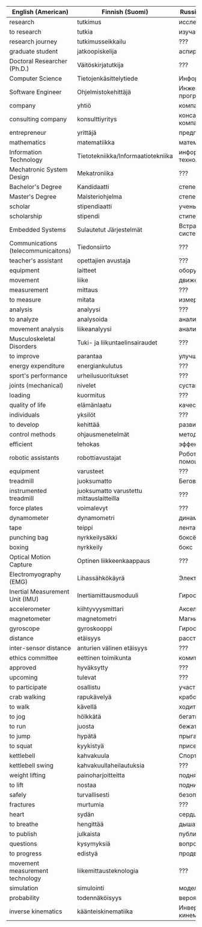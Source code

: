 |        English (American)         |            Finnish (Suomi)             |    Russian (Русский)    |
|-----------------------------------|----------------------------------------|-------------------------|
|research                           |tutkimus                                |исследование             |
|to research                        |tutkia                                  |изучать                  |
|research journey                   |tutkimusseikkailu                       |???                      |
|graduate student                   |jatkoopiskelija                         |аспирант                 |
|Doctoral Researcher (Ph.D.)        |Väitöskirjatutkija                      |???                      |
|Computer Science                   |Tietojenkäsittelytiede                  |Информатика              |
|Software Engineer                  |Ohjelmistokehittäjä                     |Инженер-программист      |
|company                            |yhtiö                                   |компания                 |
|consulting company                 |konsulttiyritys                         |консалтинговая компания  |
|entrepreneur                       |yrittäjä                                |предприниматель          |
|mathematics                        |matematiikka                            |математика               |
|Information Technology             |Tietotekniikka/Informaatiotekniika      |информационная технология|
|Mechatronic System Design          |Mekatroniika                            |???                      |
|Bachelor's Degree                  |Kandidaatti                             |степень бакалавра        |
|Master's Degree                    |Maisteriohjelma                         |степень магистра         |
|scholar                            |stipendiaatti                           |ученый                   |
|scholarship                        |stipendi                                |стипендия                |
|Embedded Systems                   |Sulautetut Järjestelmät                 |Встраиваемая система     |
|Communications (telecommunicaitons)|Tiedonsiirto                            |???                      |
|teacher's assistant                |opettajien avustaja                     |???                      |
|equipment                          |laitteet                                |оборудование             |
|movement                           |liike                                   |движение                 |
|measurement                        |mittaus                                 |???                      |
|to measure                         |mitata                                  |измерять                 |
|analysis                           |analyysi                                |???                      |
|to analyze                         |analysoida                              |анализировать            |
|movement analysis                  |liikeanalyysi                           |анализ движений          |
|Musculoskeletal Disorders          |Tuki- ja liikuntaelinsairaudet          |???                      |
|to improve                         |parantaa                                |улучшать                 |
|energy expenditure                 |energiankulutus                         |???                      |
|sport's performance                |urheilusuoritukset                      |???                      |
|joints (mechanical)                |nivelet                                 |суставы                  |
|loading                            |kuormitus                               |???                      |
|quality of life                    |elämänlaatu                             |качество жизни           |
|individuals                        |yksilöt                                 |???                      |
|to develop                         |kehittää                                |развивать                |
|control methods                    |ohjausmenetelmät                        |методы контроля          |
|efficient                          |tehokas                                 |эффективный              |
|robotic assistants                 |robottiavustajat                        |Роботы-помощники         |
|equipment                          |varusteet                               |???                      |
|treadmill                          |juoksumatto                             |Беговая дорожка          |
|instrumented treadmill             |juoksumatto varustettu mittauslaitteilla|???                      |
|force plates                       |voimalevyt                              |???                      |
|dynamometer                        |dynamometri                             |динамометр               |
|tape                               |teippi                                  |лента                    |
|punching bag                       |nyrkkeilysäkki                          |боксёрская груша         |
|boxing                             |nyrkkeily                               |бокс                     |
|Optical Motion Capture             |Optinen liikkeenkaappaus                |???                      |
|Electromyography (EMG)             |Lihassähkökäyrä                         |Электромиография         |
|Inertial Measurement Unit (IMU)    |Inertiamittausmoduuli                   |Гиростабилизатор         |
|accelerometer                      |kiihtyvyysmittari                       |Акселерометр             |
|magnetometer                       |magnetometri                            |Магнитометр              |
|gyroscope                          |gyroskooppi                             |Гироскоп                 |
|distance                           |etäisyys                                |расстояние               |
|inter-sensor distance              |anturien välinen etäisyys               |???                      |
|ethics committee                   |eettinen toimikunta                     |комитет по этике         |
|approved                           |hyväksytty                              |???                      |
|upcoming                           |tulevat                                 |???                      |
|to participate                     |osallistu                               |участвовать              |
|crab walking                       |rapukävelyä                             |крабовая прогулка        |
|to walk                            |kävellä                                 |ходить                   |
|to jog                             |hölkkätä                                |бегать                   |
|to run                             |juosta                                  |бежать                   |
|to jump                            |hypätä                                  |прыгать                  |
|to squat                           |kyykistyä                               |приседать                |
|kettlebell                         |kahvakuula                              |Спортивная гиря          |
|kettlebell swing                   |kahvakuullaheilautuksia                 |???                      |
|weight lifting                     |painoharjoitteitta                      |поднятие веса            |
|to lift                            |nostaa                                  |поднимать                |
|safely                             |turvallisesti                           |безопасно                |
|fractures                          |murtumia                                |???                      |
|heart                              |sydän                                   |сердце                   |
|to breathe                         |hengittää                               |дышать                   |
|to publish                         |julkaista                               |публиковать              |
|questions                          |kysymyksiä                              |вопросы                  |
|to progress                        |edistyä                                 |продвигаться             |
|movement measurement technology    |liikemittausteknologia                  |???                      |
|simulation                         |simulointi                              |моделирование            |
|probability                        |todennäköisyys                          |вероятность              |
|inverse kinematics                 |käänteiskinematiika                     |Инверсная кинематика     |
